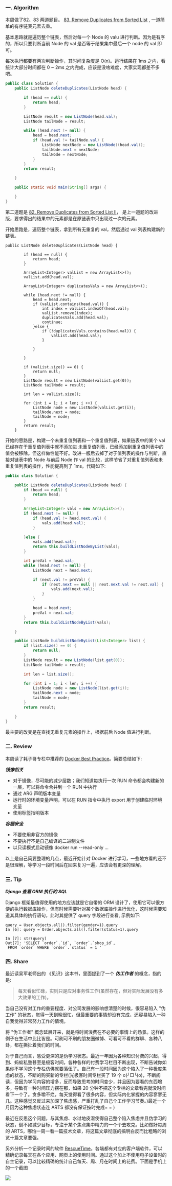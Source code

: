 ### 一. Algorithm

本周做了82、83 两道题目。 [83.
Remove Duplicates from Sorted List](https://leetcode.com/problems/remove-duplicates-from-sorted-list/) , 一道简单的有序链表元素去重。

基本思路就是遍历整个链表，然后对每一个 Node 的 valu 进行判断。因为是有序的，所以只要判断当前 Node 的 val 是否等于结果集中最后一个 node 的 val 即可。

每次执行都要有两次判断操作，其时间复杂度是 O(n)。运行结果在 1ms 之内，看统计大部分时间都在 0 ~ 2ms 之内完成，应该是没啥难度，大家实现都差不多吧。
```Java
public class Solution {
    public ListNode deleteDuplicates(ListNode head) {

        if (head == null) {
            return head;
        }

        ListNode result = new ListNode(head.val);
        ListNode tailNode = result;

        while (head.next != null) {
            head = head.next;
            if (head.val != tailNode.val) {
                ListNode nextNode = new ListNode((head.val));
                tailNode.next = nextNode;
                tailNode = nextNode;
            }
        }
        return result;

    }

    public static void main(String[] args) {

    }
}
```

第二道题是 [
82.
Remove Duplicates from Sorted List II](https://leetcode.com/problems/remove-duplicates-from-sorted-list-ii/)， 是上一道题的改进版，要求得出的结果中的元素都是在原链表中只出现过一次的元素。

开始思路是，遍历整个链表，拿到所有无重复的 val，然后通过 val 列表构建新的链表。

```
public ListNode deleteDuplicates(ListNode head) {

        if (head == null) {
            return head;
        }

        ArrayList<Integer> valList = new ArrayList<>();
        valList.add(head.val);

        ArrayList<Integer> duplicatesVals = new ArrayList<>();

        while (head.next != null) {
            head = head.next;
            if (valList.contains(head.val)) {
                int index = valList.indexOf(head.val);
                valList.remove(index);
                duplicatesVals.add(head.val);
                continue;
            }else {
                if (!duplicatesVals.contains(head.val)) {
                    valList.add(head.val);
                }

            }

        }

        if (valList.size() == 0) {
            return null;
        }
        ListNode result = new ListNode(valList.get(0));
        ListNode tailNode = result;

        int len = valList.size();

        for (int i = 1; i < len; i ++) {
            ListNode node = new ListNode(valList.get(i));
            tailNode.next = node;
            tailNode = node;
        }
        return result;
    }
```

开始的思路是，构建一个未重复值列表和一个重复值列表，如果链表中的某个 val 已经存在于重复值列表中就不添加进 未重复值列表，已经添加到重复值列表中的值会被移除。但这样做性能不好。改进一版后去掉了对于值列表的操作与判断，直接对链表中的 Node 与前后 Node 作 val 的比较，这样节省了对重复值列表和未重复值列表的操作，性能提高到了 1ms。代码如下:

```Java
public class Solution {

    public ListNode deleteDuplicates(ListNode head) {
        if (head == null) {
            return head;
        }

        ArrayList<Integer> vals = new ArrayList<>();
        if (head.next != null) {
            if (head.val != head.next.val) {
                vals.add(head.val);
            }

        }else {
            vals.add(head.val);
            return this.buildListNodeByList(vals);
        }

        int preVal = head.val;
        while (head.next != null) {
            ListNode next = head.next;

            if (next.val != preVal) {
                if (next.next == null || next.next.val != next.val) {
                    vals.add(next.val);
                }
            }

            head = head.next;
            preVal = next.val;
        }
        return this.buildListNodeByList(vals);

    }

    public ListNode buildListNodeByList(List<Integer> list) {
        if (list.size() == 0) {
            return null;
        }
        ListNode result = new ListNode(list.get(0));
        ListNode tailNode = result;

        int len = list.size();

        for (int i = 1; i < len; i ++) {
            ListNode node = new ListNode(list.get(i));
            tailNode.next = node;
            tailNode = node;
        }
        return result;

    }
}
```
最主要的改变是在查找无重复元素的操作上，根据前后 Node 值进行判断。

### 二. Review

本周读了耗子哥专栏中推荐的 [Docker Best Practice](https://github.com/FuriKuri/docker-best-practices#docker-image)。简要总结如下:

***镜像相关***

* 对于镜像，尽可能的减少层数；我们知道每执行一次 RUN 命令都会构建新的一层，可以将命令合并到一个 RUN 中执行
*  通过 ARG 声明版本变量
*  运行时的环境变量声明，可以在 RUN 指令中执行 export 用于创建临时环境变量
*  使用标签指明版本

***容器安全***

- 不要使用非官方的镜像
- 不要执行不是自己编译的二进制文件
- 以只读模式启动镜像 docker run --read-only ...


以上是自己简要整理的几点，最近开始针对 Docker 进行学习，一些地方看的还不是很理解，等学习一段时间后在回来复习一遍，应该会有更深的理解。


### 三. Tip

***Django 查看 ORM 执行的 SQL***

Django 框架最值得使用的地方应该就是它自带的 ORM 设计了，使用它可以很方便的执行数据库操作，但有时候需要针对某个数据库操作进行优化，这时候需要知道其具体的执行语句，此时其提供了 query 字段进行查看, 示例如下:

```
query = User.objects.all().filter(gender=1).query
In [6]: query = Order.objects.all().filter(status=1).query

In [7]: str(query)
Out[7]: 'SELECT `order`.`id`, `order`.`shop_id`, 
 FROM `order` WHERE `order`.`status` = 1 '
```
### 四. Share

最近读吴军老师出的 《见识》这本书，里面提到了一个 ***伪工作者*** 的概念，指的是:

> 每天看似忙碌，实则只是应对事务性工作(虽然存在，但对实际发展没有多大效果的工作)。

当自己没有对工作的重要程度、对公司发展的影响想清楚的时候，很容易陷入 "伪工作" 的状态，觉得一天到晚很忙，但最重要的事情却没有完成，还容易陷入一种自我觉得非常努力工作的情境。

将 "伪工作者" 概念延展开来，就是将时间浪费在不必要的事情上的场景。这样的例子在生活中比比皆是。可刷可不刷的朋友圈微博、可看可不看的群聊、各种八卦，都在撕扯着我们的时间。

对于自己而言，感受更深的是伪学习状态。最近一年因为各种知识付费的兴起，得到、蚂蚁私塾甚至是极客时间，各种各样的付费学习栏目不断出现，不断告诫你如果你不学习这个专栏仿佛就要落伍了。自己有一段时间因为这个陷入了一种极度焦虑的状态，不断的购买新的专栏(光极客时间专栏买了 19 个 o(╯□╰)o)，不断阅读，但因为学习内容的增多，反而导致思考的时间变少，并且因为要看的东西增多，导致有一种时间压力摆在那，如果 20 分钟不把这个专栏的文章看完就没时间看下一个了。贪多嚼不烂，每天觉得看了很多内容，但实际内化掌握的内容寥寥无几。这种感觉又反过来加深了焦虑感，严重打乱了自己个工作学习节奏。)最近一个月因为这种焦虑状态连 ARTS 都没有保证按时完成= = )

最近在反思这个问题，与其焦虑、水过地皮湿使得自己整个陷入焦虑并且伪学习的状态，倒不如减少目标，专注于某个焦点集中精力的一个个去攻克。比如做好每周的 ARTS，哪怕一周一看一篇技术文章，将这篇文章彻底的搞明白反而比粗略的浏览十篇文章要强。

另外分析一个记录时间的软件 [RescueTime](https://www.rescuetime.com)。各端都有对应的客户端软件，可以精确记录每天在各个应用、网页上的使用时间。通过这个加上不使用电子设备时的自主记录，可以比较精确的统计自己每天、周、月在时间上的花费。下面是手机上的一个截图

![](https://github.com/zouyingjie/arts/blob/master/image/5071538456616_.pic.jpg)





